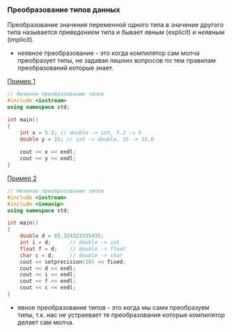 ### Преобразование типов данных

Преобразование значения переменной одного типа в значение другого типа называется *приведением* типа и бывает *явным* (explicit) и *неявным* (implicit).
* неявное преобразование - это когда компилятор сам молча преобразует типы, не задавая лишних вопросов по тем правилам преобразований которые знает.

[Пример 1](http://cpp.sh/6inpb)
```cpp
// Неявное преобразование типов
#include <iostream>
using namespace std;

int main()
{
    int x = 5.2; // double -> int, 5.2 -> 5
    double y = 15; // int -> double, 15 -> 15.0
    
    cout << x << endl;
    cout << y << endl;
}

```

[Пример 2](http://cpp.sh/65wxs)
```cpp
// Неявное преобразование типов
#include <iostream>
#include <iomanip>
using namespace std;

int main()
{
    double d = 65.324323335435; 
    int i = d;      // double -> int
    float f = d;    // double -> float
    char c = d;     // double -> char
    cout << setprecision(10) << fixed;
    cout << d << endl; 
    cout << i << endl; 
    cout << f << endl; 
    cout << c << endl;
}

```


* явное преобразование типов - это когда мы сами преобразуем типы, т.к. нас  не устраевает те преобразования которые компилятор делает сам молча.
